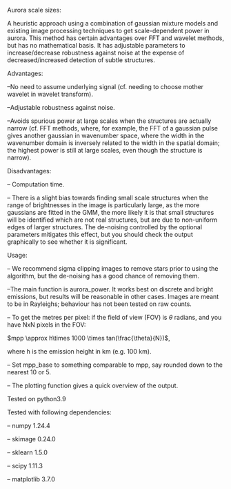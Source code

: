 Aurora scale sizes:

A heuristic approach using a combination of gaussian mixture models and existing image processing techniques to get scale-dependent power in aurora. This method has certain advantages over FFT and wavelet methods, but has no mathematical basis. It has adjustable parameters to increase/decrease robustness against noise at the expense of decreased/increased detection of subtle structures.

Advantages:

–No need to assume underlying signal (cf. needing to choose mother wavelet in wavelet transform).

–Adjustable robustness against noise.

–Avoids spurious power at large scales when the structures are actually narrow (cf. FFT methods, where, for example, the FFT of a gaussian pulse gives another gaussian in wavenumber space, where the width in the wavenumber domain is inversely related to the width in the spatial domain; the highest power is still at large scales, even though the structure is narrow).

Disadvantages:

– Computation time.

– There is a slight bias towards finding small scale structures when the range of brightnesses in the image is particularly large, as the more gaussians are fitted in the GMM, the more likely it is that small structures will be identified which are not real structures, but are due to non-uniform edges of larger structures. The de-noising controlled by the optional parameters mitigates this effect, but you should check the output graphically to see whether it is significant.



Usage:

– We recommend sigma clipping images to remove stars prior to using the algorithm, but the de-noising has a good chance of removing them.

–The main function is aurora_power. It works best on discrete and bright emissions, but results will be reasonable in other cases. Images are meant to be in Rayleighs; behaviour has not been tested on raw counts.

– To get the metres per pixel: if the field of view (FOV) is $\theta$ radians, and you have NxN pixels in the FOV:

$mpp \approx h\times 1000 \times tan(\frac{\theta}{N})$,

where h is the emission height in km (e.g. 100 km).

– Set mpp_base to something comparable to mpp, say rounded down to the nearest 10 or 5.

– The plotting function gives a quick overview of the output.




Tested on python3.9

Tested with following dependencies:

– numpy 1.24.4

– skimage 0.24.0

– sklearn 1.5.0

– scipy 1.11.3

– matplotlib 3.7.0

